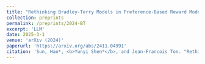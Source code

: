 ```yaml
---
title: "Rethinking Bradley-Terry Models in Preference-Based Reward Modeling: Foundations, Theory, and Alternatives."
collection: preprints
permalink: /preprints/2024-BT
excerpt: 'LLM'
date: 2025-3-1
venue: 'arXiv (2024)'
paperurl: 'https://arxiv.org/abs/2411.04991'
citation: 'Sun, Hao*, <b>Yunyi Shen*</b>, and Jean-Francois Ton. "Rethinking Bradley-Terry Models in Preference-Based Reward Modeling: Foundations, Theory, and Alternatives." arXiv preprint arXiv:2411.04991 (2024), to appear at ICLR 2025 (oral).'
---
```


